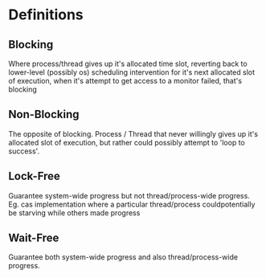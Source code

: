 # Definitions

## Blocking
Where process/thread gives up it's allocated time slot, reverting back to lower-level (possibly os) scheduling intervention 
for it's next allocated slot of execution, when it's attempt to get access to a monitor failed, that's blocking

## Non-Blocking
The opposite of blocking. Process / Thread that never willingly gives up it's allocated slot of execution, but rather could
possibly attempt to 'loop to success'.

## Lock-Free
Guarantee system-wide progress but not thread/process-wide progress. Eg. cas implementation where a particular 
thread/process couldpotentially be starving while others made progress

## Wait-Free
Guarantee both system-wide progress and also thread/process-wide progress.

